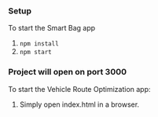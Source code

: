 ### Setup

To start the Smart Bag app 
1. `npm install`
2. `npm start`


### Project will open on port 3000

To start the Vehicle Route Optimization app:
1. Simply open index.html in a browser.
